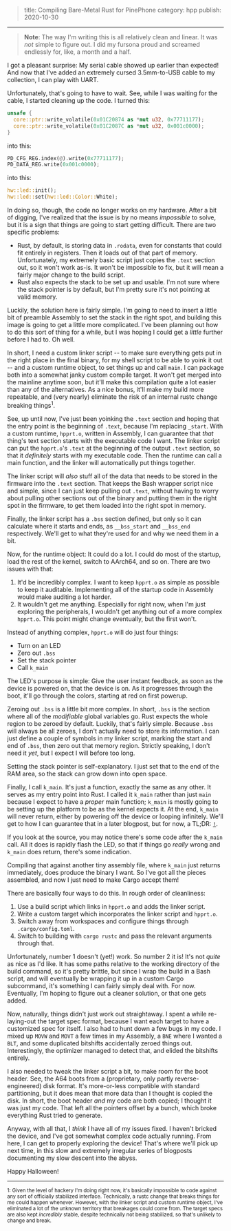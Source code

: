 > title: Compiling Bare-Metal Rust for PinePhone
> category: hpp
> publish: 2020-10-30
---

> **Note**:
> The way I'm writing this is all relatively clean and linear.
> It was _not_ simple to figure out.
> I did my fursona proud and screamed endlessly for, like, a month and a half.

I got a pleasant surprise:
My serial cable showed up earlier than expected!
And now that I've added an extremely cursed 3.5mm-to-USB cable to my collection, I can play with UART.

Unfortunately, that's going to have to wait.
See, while I was waiting for the cable, I started cleaning up the code.
I turned this:

```rust
unsafe {
  core::ptr::write_volatile(0x01C20874 as *mut u32, 0x77711177);
  core::ptr::write_volatile(0x01C2087C as *mut u32, 0x001c0000);
}
```

into this:

```rust
PD_CFG_REG.index(@).write(0x77711177);
PD_DATA_REG.write(0x001c0000);
```

into this:

```rust
hw::led::init();
hw::led::set(hw::led::Color::White);
```

In doing so, though, the code no longer works on my hardware.
After a bit of digging, I've realized that the issue is by no means _impossible_ to solve, but it is a sign that things are going to start getting difficult.
There are two specific problems:

-   Rust, by default, is storing data in `.rodata`, even for constants that could fit entirely in registers.
    Then it loads out of that part of memory.
    Unfortunately, my extremely basic script just copies the `.text` section out, so it won't work as-is.
    It won't be impossible to fix, but it will mean a fairly major change to the build script.
-   Rust also expects the stack to be set up and usable.
    I'm not sure where the stack pointer is by default, but I'm pretty sure it's not pointing at valid memory.

Luckily, the solution here is fairly simple.
I'm going to need to insert a little bit of preamble Assembly to set the stack in the right spot, and building this image is going to get a little more complicated.
I've been planning out how to do this sort of thing for a while, but I was hoping I could get a _little_ further before I had to.
Oh well.

In short, I need a custom linker script -- to make sure everything gets put in the right place in the final binary, for my shell script to be able to yoink it out -- and a custom runtime object, to set things up and call `main`.
I can package both into a somewhat janky custom compile target.
It won't get merged into the mainline anytime soon, but it'll make this compilation quite a lot easier than any of the alternatives.
As a nice bonus, it'll make my build more repeatable, and (very nearly) eliminate the risk of an internal rustc change breaking things<sup>1</sup>.

See, up until now, I've just been yoinking the `.text` section and hoping that the entry point is the beginning of `.text`, because I'm replacing `_start`.
With a custom runtime, `hpprt.o`, written in Assembly, I can guarantee that _that_ thing's text section starts with the executable code I want.
The linker script can put the `hpprt.o`'s `.text` at the beginning of the output `.text` section, so that it _definitely_ starts with my executable code.
Then the runtime can call a main function, and the linker will automatically put things together.

The linker script will _also_ stuff all of the data that needs to be stored in the firmware into the `.text` section.
That keeps the Bash wrapper script nice and simple, since I can just keep pulling out `.text`, without having to worry about pulling other sections out of the binary and putting them in the right spot in the firmware, to get them loaded into the right spot in memory.

Finally, the linker script has a `.bss` section defined, but only so it can calculate where it starts and ends, as `__bss_start` and `__bss_end` respectively.
We'll get to what they're used for and why we need them in a bit.

Now, for the runtime object:
It could do a lot.
I could do most of the startup, load the rest of the kernel, switch to AArch64, and so on.
There are two issues with that:

1.  It'd be incredibly complex.
    I want to keep `hpprt.o` as simple as possible to keep it auditable.
    Implementing all of the startup code in Assembly would make auditing a lot harder.
2.  It wouldn't get me anything.
    Especially for right now, when I'm just exploring the peripherals, I wouldn't get anything out of a more complex `hpprt.o`.
    This point might change eventually, but the first won't.

Instead of anything complex, `hpprt.o` will do just four things:

- Turn on an LED
- Zero out `.bss`
- Set the stack pointer
- Call `k_main`

The LED's purpose is simple:
Give the user instant feedback, as soon as the device is powered on, that the device is on.
As it progresses through the boot, it'll go through the colors, starting at red on first powerup.

Zeroing out `.bss` is a little bit more complex.
In short, `.bss` is the section where all of the _modifiable_ global variables go.
Rust expects the whole region to be zeroed by default.
Luckily, that's fairly simple.
Because `.bss` will always be all zeroes, I don't actually need to store its information.
I can just define a couple of symbols in my linker script, marking the start and end of `.bss`, then zero out that memory region.
Strictly speaking, I don't need it _yet_, but I expect I will before too long.

Setting the stack pointer is self-explanatory.
I just set that to the end of the RAM area, so the stack can grow down into open space.

Finally, I call `k_main`.
It's just a function, exactly the same as any other.
It serves as my entry point into Rust.
I called it `k_main` rather than just `main` because I expect to have a _proper_ main function; `k_main` is mostly going to be setting up the platform to be as the kernel expects it.
At the end, `k_main` will never return, either by powering off the device or looping infinitely.
We'll get to how I can guarantee that in a later blogpost, but for now, a TL;DR: [`!`][never-type].

If you look at the source, you may notice there's some code after the `k_main` call.
All it does is rapidly flash the LED, so that if things go _really_ wrong and `k_main` does return, there's some indication.

Compiling that against another tiny assembly file, where `k_main` just returns immediately, does produce the binary I want.
So I've got all the pieces assembled, and now I just need to make Cargo accept them!

There are basically four ways to do this.
In rough order of cleanliness:

1.  Use a build script which links in `hpprt.o` and adds the linker script.
2.  Write a custom target which incorporates the linker script and `hpprt.o`.
3.  Switch away from workspaces and configure things through `.cargo/config.toml`.
4.  Switch to building with `cargo rustc` and pass the relevant arguments through that.

Unfortunately, number 1 doesn't (yet!) work.
So number 2 it is!
It's not _quite_ as nice as I'd like.
It has some paths relative to the working directory of the build command, so it's pretty brittle, but since I wrap the build in a Bash script, and will eventually be wrapping it up in a custom Cargo subcommand, it's something I can fairly simply deal with.
For now.
Eventually, I'm hoping to figure out a cleaner solution, or that one gets added.

Now, naturally, things didn't just work out straightaway.
I spent a while re-laying-out the target spec format, because I want each target to have a customized spec for itself.
I also had to hunt down a few bugs in my code.
I mixed up `MOVW` and `MOVT` a few times in my Assembly, a `BNE` where I wanted a `BLT`, and some duplicated bitshifts accidentally zeroed things out.
Interestingly, the optimizer managed to detect that, and elided the bitshifts entirely.

I also needed to tweak the linker script a bit, to make room for the boot header.
See, the A64 boots from a (proprietary, only partly reverse-engineered) disk format.
It's more-or-less compatible with standard partitioning, but it does mean that more data than I thought is copied the disk.
In short, the boot header _and_ my code are both copied; I thought it was just my code.
That left all the pointers offset by a bunch, which broke everything Rust tried to generate.

Anyway, with all that, I _think_ I have all of my issues fixed.
I haven't bricked the device, and I've got somewhat complex code actually running.
From here, I can get to properly exploring the device!
That's where we'll pick up next time, in this slow and extremely irregular series of blogposts documenting my slow descent into the abyss.

Happy Halloween!

---

<small>1:
Given the level of hackery I'm doing right now, it's basically impossible to code against any sort of officially stabilized interface.
Technically, a rustc change that breaks things for me could happen whenever.
However, with the linker script and custom runtime object, I've eliminated a lot of the unknown territory that breakages could come from.
The target specs are also kept _incredibly_ stable, despite technically not being stabilized, so that's unlikely to change and break.
</small>

  [ODA]: https://onlinedisassembler.com/odaweb/
  [never-type]: https://doc.rust-lang.org/reference/types/never.html
